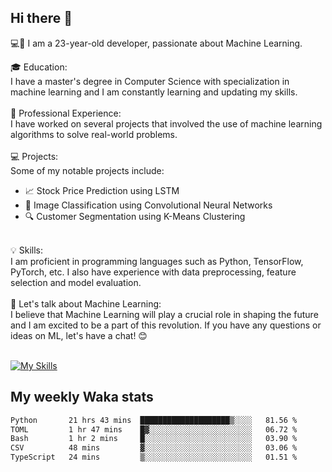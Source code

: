## Hi there 👋

💻🤖 I am a 23-year-old developer, passionate about Machine Learning.</br>

🎓 Education:</br>
I have a master's degree in Computer Science with specialization in machine learning and I am constantly learning and updating my skills.
</br></br>
💼 Professional Experience:</br>
I have worked on several projects that involved the use of machine learning algorithms to solve real-world problems.
</br></br>
💻 Projects:</br>
Some of my notable projects include:
</br>
- 📈 Stock Price Prediction using LSTM</br>
- 🤖 Image Classification using Convolutional Neural Networks</br>
- 🔍 Customer Segmentation using K-Means Clustering</br>
</br>
💡 Skills:</br>
I am proficient in programming languages such as Python, TensorFlow, PyTorch, etc. I also have experience with data preprocessing, feature selection and model evaluation.
</br></br>
💬 Let's talk about Machine Learning:</br>
I believe that Machine Learning will play a crucial role in shaping the future and I am excited to be a part of this revolution. If you have any questions or ideas on ML, let's have a chat! 😊
</br></br>

[![My Skills](https://skillicons.dev/icons?i=html,css,docker,express,figma,firebase,graphql,nodejs,react,ts,vue,py,pytorch)](https://skillicons.dev)

## My weekly Waka stats

<!--START_SECTION:waka-->

```txt
Python       21 hrs 43 mins  ████████████████████▒░░░░   81.56 %
TOML         1 hr 47 mins    █▓░░░░░░░░░░░░░░░░░░░░░░░   06.72 %
Bash         1 hr 2 mins     █░░░░░░░░░░░░░░░░░░░░░░░░   03.90 %
CSV          48 mins         ▓░░░░░░░░░░░░░░░░░░░░░░░░   03.06 %
TypeScript   24 mins         ▒░░░░░░░░░░░░░░░░░░░░░░░░   01.51 %
```

<!--END_SECTION:waka-->
